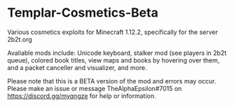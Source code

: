 # Templar-Cosmetics-Beta
Various cosmetics exploits for Minecraft 1.12.2, specifically for the server 2b2t.org

Avaliable mods include: Unicode keyboard, stalker mod (see players in 2b2t queue), colored book titles, view maps and books by hovering over them, and a packet canceller and visualizer, and more.

Please note that this is a BETA version of the mod and errors may occur. Please make an issue or message TheAlphaEpsilon#7015 on https://discord.gg/myqngze for help or information.

